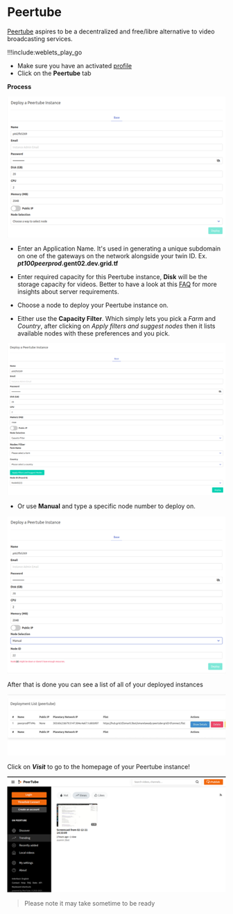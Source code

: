 # Peertube

[Peertube](https://joinpeertube.org/) aspires to be a decentralized and free/libre alternative to video broadcasting services.

!!!include:weblets_play_go
- Make sure you have an activated [profile](weblets_profile_manager)
- Click on the **Peertube** tab

__Process__

![](img/new_peer1.png)

- Enter an Application Name. It's used in generating a unique subdomain on one of the gateways on the network alongside your twin ID. Ex. ***pt100peerprod*.gent02.dev.grid.tf**

- Enter required capacity for this Peertube instance, **Disk** will be the storage capacity for videos. Better to have a look at this [FAQ](https://joinpeertube.org/faq#should-i-have-a-big-server-to-run-peertube) for more insights about server requirements.

- Choose a node to deploy your Peertube instance on.

- Either use the **Capacity Filter**. Which simply lets you pick a *Farm* and *Country*, after clicking on *Apply filters and suggest nodes* then it lists available nodes with these preferences and you pick.

![](img/new_peer2.png)

- Or use **Manual** and type a specific node number to deploy on.

![](img/new_peer3.png)

After that is done you can see a list of all of your deployed instances


![](img/weblet_peertube_listing.png)

Click on ***Visit*** to go to the homepage of your Peertube instance!

![](img/weblet_peertube_instance.png)

> Please note it may take sometime to be ready